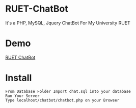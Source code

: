 # RUET-ChatBot
It's a PHP, MySQL, Jquery ChatBot For My University RUET

# Demo

<a href="http://ruetchatbot.000webhostapp.com">RUET ChatBot</a>


# Install
```
From Database Folder Import chat.sql into your database
Run Your Server
Type localhost/chatbot/chatbot.php on your Browser
```





